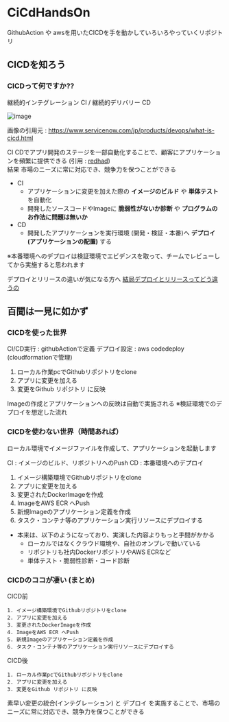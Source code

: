 # CiCdHandsOn
GithubAction や awsを用いたCICDを手を動かしていろいろやっていくリポジトリ

## CICDを知ろう

### CICDって何ですか??

継続的インテグレーション CI / 継続的デリバリー CD

![image](https://github.com/GitEngHar/CiCdHandsOn/assets/119464648/1bf2fb68-97d2-4da3-a127-a6b73afc46b4)

画像の引用元 : https://www.servicenow.com/jp/products/devops/what-is-cicd.html

CI CDでアプリ開発のステージを一部自動化することで、顧客にアプリケーションを頻繁に提供できる (引用 : [redhad](https://www.redhat.com/ja/topics/devops/what-is-ci-cd))  
結果 市場のニーズに常に対応でき、競争力を保つことができる

- CI
  - アプリケーションに変更を加えた際の **イメージのビルド** や **単体テスト** を自動化
  - 開発したソースコードやImageに **脆弱性がないか診断** や **プログラムのお作法に問題は無いか**
- CD
  - 開発したアプリケーションを実行環境 (開発・検証・本番)へ **デプロイ(アプリケーションの配置)** する

※本番環境へのデプロイは検証環境でエビデンスを取って、チームでレビューしてから実施すると思われます

デプロイとリリースの違いが気になる方へ
<a href='https://zenn.dev/bun913/articles/fa6179472f8f82'>結局デプロイとリリースってどう違うの</a>

## 百聞は一見に如かず

### CICDを使った世界

CI/CD実行 : githubActionで定義
デプロイ設定 : aws codedeploy (cloudformationで管理)

1. ローカル作業pcでGithubリポジトリをclone
2. アプリに変更を加える
3. 変更をGithub リポジトリ に反映

Imageの作成とアプリケーションへの反映は自動で実施される
※検証環境でのデプロイを想定した流れ

### CICDを使わない世界（時間あれば）

ローカル環境でイメージファイルを作成して、アプリケーションを起動します

CI : イメージのビルド、リポジトリへのPush
CD : 本番環境へのデプロイ

1. イメージ構築環境でGithubリポジトリをclone
2. アプリに変更を加える
3. 変更されたDockerImageを作成
4. ImageをAWS ECR へPush
5. 新規Imageのアプリケーション定義を作成
6. タスク・コンテナ等のアプリケーション実行リソースにデプロイする

- 本来は、以下のようになっており、実演した内容よりもっと手間がかかる
    - ローカルではなくクラウド環境や、自社のオンプレで動いている
    - リポジトリも社内DockerリポジトリやAWS ECRなど
    - 単体テスト・脆弱性診断・コード診断

### CICDのココが凄い (まとめ)

CICD前
```text
1. イメージ構築環境でGithubリポジトリをclone
2. アプリに変更を加える
3. 変更されたDockerImageを作成
4. ImageをAWS ECR へPush
5. 新規Imageのアプリケーション定義を作成
6. タスク・コンテナ等のアプリケーション実行リソースにデプロイする
```

CICD後
```text
1. ローカル作業pcでGithubリポジトリをclone
2. アプリに変更を加える
3. 変更をGithub リポジトリ に反映
```

素早い変更の統合(インテグレーション) と デプロイ を実施することで、市場のニーズに常に対応でき、競争力を保つことができる
